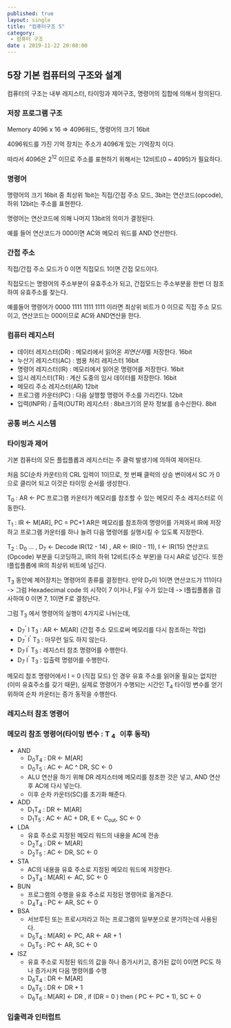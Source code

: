 ```yaml
---
published: true
layout: single
title: "컴퓨터구조 5"
category:
 - 컴퓨터 구조
date : 2019-11-22 20:08:00
---
```


## 5장 기본 컴퓨터의 구조와 설계

컴퓨터의 구조는 내부 레지스터, 타이밍과 제어구조, 명령어의 집합에 의해서 정의된다.



### 저장 프로그램 구조

Memory 4096 x 16 => 4096워드, 명령어의 크기 16bit

4096워드를 가진 기억 장치는 주소가 4096개 있는 기억장치 이다.

따라서 4096은 2<sup>12</sup> 이므로 주소를 표현하기 위해서는 12비트(0 ~ 4095)가 필요하다.



### 명령어

명령어의 크기 16bit 중 최상위 1bit는 직접/간접 주소 모드, 3bit는 연산코드(opcode), 하위 12bit는 주소를 표현한다.

명령어는 연산코드에 의해 나머지 13bit의 의미가 결정된다.

예를 들어 연산코드가 000이면 AC와 메모리 워드를 AND 연산한다.



### 간접 주소

직접/간접 주소 모드가 0 이면 직접모드 1이면 간접 모드이다.

직접모드는 명령어의 주소부분이 유효주소가 되고, 간접모드는 주소부분을 한번 더 참조하여 유효주소를 찾는다.

예를들어 명령어가 0000 1111 1111 1111 이라면 최상위 비트가 0 이므로 직접 주소 모드이고, 연산코드는 000이므로 AC와 AND연산을 한다.



### 컴퓨터 레지스터

- 데이터 레지스터(DR) : 메모리에서 읽어온 *피연산자*를 저장한다. 16bit
- 누산기 레지스터(AC) : 범용 처리 레지스터 16bit
- 명령어 레지스터(IR) : 메모리에서 읽어온 명령어를 저장한다. 16bit
- 임시 레지스터(TR) : 계산 도중의 임시 데이터를 저장한다. 16bit
- 메모리 주소 레지스터(AR) 12bit
- 프로그램 카운터(PC) : 다음 실행할 명령어 주소를 가리킨다. 12bit
- 입력(INPR) / 출력(OUTR) 레지스터 : 8bit크기의 문자 정보를 송수신한다. 8bit



### 공통 버스 시스템



### 타이밍과 제어

기본 컴퓨터의 모든 플립플롭과 레지스터는 주 클럭 발생기에 의하여 제어된다.

처음 SC(순차 카운터)의 CRL 입력이 1이므로, 첫 번째 클럭의 상승 변이에서 SC 가 0 으로 클리어 되고 이것은 타이밍 순서를 생성한다.

T<sub>0</sub> : AR <- PC
프로그램 카운터가 메모리를 참조할 수 있는 메모리 주소 레지스터로 이동한다.

T<sub>1</sub> : IR <- M[AR], PC = PC+1
AR은 메모리를 참조하여 명령어를 가져와서 IR에 저장하고 프로그램 카운터를 하나 늘려 다음 명령어를 실행시킬 수 있도록 지정한다.

T<sub>2</sub> : D<sub>0</sub> ... , D<sub>7</sub> <- Decode IR(12 - 14) , AR <- IR(0 - 11), I <- IR(15)
연산코드(Opcode) 부분을 디코딩하고, IR의 하위 12비트(주소 부분)을 다시 AR로 넘긴다.
또한 I플립플롭에 IR의 최상위 비트에 넘긴다.

T<sub>3</sub> 동안에 제어장치는 명령어의 종류를 결정한다.
만약 D<sub>7</sub>이 1이면 연산코드가 111이다 -> 그럼 Hexadecimal code 의 시작이 7 이거나, F일 수가 있는데 -> I플립플롭을 검사하여 0 이면 7, 1이면 F로 결정난다.

그럼 T<sub>3</sub> 에서 명령어의 실행이 4가지로 나뉘는데,

- D<sub>7</sub><sup>'</sup> I T<sub>3</sub> : AR <- M[AR] (간접 주소 모드로써 메모리를 다시 참조하는 작업)
- D<sub>7</sub><sup>'</sup> I<sup>'</sup> T<sub>3</sub> : 아무런 일도 하지 않는다.
- D<sub>7 </sub>I<sup>'</sup> T<sub>3</sub> : 레지스터 참조 명령어를 수행한다.
- D<sub>7</sub> I<sup>'</sup> T<sub>3</sub> : 입출력 명령어를 수행한다.

메모리 참조 명령어에서 I = 0 (직접 모드) 인 경우 유효 주소를 읽어올 필요는 없지만(이미 유효주소를 갖기 때문), 실제로 명령어가 수행되는 시간인 T<sub>4</sub> 타이밍 변수를 얻기 위하여 순차 카운터는 증가 동작을 수행한다.



### 레지스터 참조 명령어



### 메모리 참조 명령어(타이밍 변수 : T <sub>4  </sub> 이후 동작)

- AND
  - D<sub>0</sub>T<sub>4</sub> : DR <- M[AR]
  - D<sub>0</sub>T<sub>5</sub> : AC <- AC ^ DR, SC <- 0
  - ALU 연산을 하기 위해 DR 레지스터에 메모리를 참조한 것은 넣고, AND 연산 후 AC에 다시 넣는다.
  - 이후 순차 카운터(SC)를 초기화 해준다.
- ADD
  - D<sub>1</sub>T<sub>4</sub> : DR <- M[AR]
  - D<sub>1</sub>T<sub>5</sub> : AC <- AC + DR, E <- C<sub>out</sub>, SC <- 0
- LDA
  - 유효 주소로 지정된 메모리 워드의 내용을 AC에 전송
  - D<sub>2</sub>T<sub>4</sub> : DR <- M[AR]
  - D<sub>2</sub>T<sub>5</sub> : AC <- DR, SC <- 0
- STA
  - AC의 내용을 유효 주소로 지정된 메모리 워드에 저장한다.
  - D<sub>3</sub>T<sub>4</sub> : M[AR] <- AC, SC <- 0
- BUN
  - 프로그램의 수행을 유효 주소로 지정된 명령어로 옮겨준다.
  - D<sub>4</sub>T<sub>4</sub> : PC <- AR, SC <- 0
- BSA
  - 서브루틴 또는 프로시저라고 하는 프로그램의 일부분으로 분기하는데 사용된다.
  - D<sub>5</sub>T<sub>4</sub> : M[AR] <- PC, AR <- AR + 1
  - D<sub>5</sub>T<sub>5</sub> : PC <- AR, SC <- 0
- ISZ
  - 유효 주소로 지정된 워드의 값을 하나 증가시키고, 증가된 값이 0이면 PC도 하나 증가시켜 다음 명령어를 수행
  - D<sub>6</sub>T<sub>4</sub> : DR <- M[AR]
  - D<sub>6</sub>T<sub>5</sub> : DR <- DR + 1
  - D<sub>6</sub>T<sub>6</sub> : M[AR] <- DR , if (DR = 0 ) then ( PC <- PC + 1), SC <- 0



### 입출력과 인터럽트

